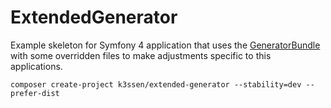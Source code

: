 ExtendedGenerator
=====================

Example skeleton for Symfony 4 application that uses the [GeneratorBundle](https://github.com/k3ssen/GeneratorBundle)
with some overridden files to make adjustments specific to this applications. 

    composer create-project k3ssen/extended-generator --stability=dev --prefer-dist
 